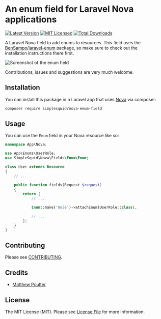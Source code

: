 # An enum field for Laravel Nova applications
[![Latest Version](https://img.shields.io/github/release/simplesquid/nova-enum-field.svg?style=flat-square)](https://github.com/simplesquid/nova-enum-field/releases)
[![MIT Licensed](https://img.shields.io/badge/license-MIT-brightgreen.svg?style=flat-square)](LICENSE)
[![Total Downloads](https://img.shields.io/packagist/dt/simplesquid/nova-enum-field.svg?style=flat-square)](https://packagist.org/packages/simplesquid/nova-vend)

A Laravel Nova field to add enums to resources. This field uses the [BenSampo/laravel-enum](https://github.com/BenSampo/laravel-enum) package, so make sure to check out the installation instructions there first.

![Screenshot of the enum field](https://github.com/simplesquid/nova-enum-field/raw/master/img/screenshot.png)

Contributions, issues and suggestions are very much welcome.

## Installation

You can install this package in a Laravel app that uses  [Nova](https://nova.laravel.com) via composer:

```bash
composer require simplesquid/nova-enum-field
```

## Usage

You can use the `Enum` field in your Nova resource like so:

```php
namespace App\Nova;

use App\Enums\UserRole;
use SimpleSquid\Nova\Fields\Enum\Enum;

class User extends Resource
{
    // ...

    public function fields(Request $request)
    {
        return [
            // ...

            Enum::make('Role')->attachEnum(UserRole::class),

            // ...
        ];
    }
}
```

## Contributing

Please see [CONTRIBUTING](CONTRIBUTING.md).

## Credits

- [Matthew Poulter](https://github.com/mdpoulter)

## License

The MIT License (MIT). Please see [License File](LICENSE) for more information.